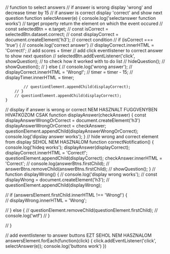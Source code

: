 // function to select answers
    // if answer is wrong display 'wrong' and decrease timer by 15
    // if answer is correct display 'correct' and show next question
    function selectAnswer(e) {
        console.log('selectanswer function works')
        // target property return the element on which the event occured
        // const selectedBtn = e.target;
        // const isCorrect = selectedBtn.dataset.correct;
        // const displayCorrect = document.createElement('h3');
        // correct condition
        // if (isCorrect === 'true') {
            // console.log('correct answer')
            // displayCorrect.innerHTML = 'Correct!';
            // add scores + timer
            // add click eventlistener to correct answer to show next question
            // selectedBtn.addEventListener('click', showQuestion);
            // to check how it worked with to do list
            // hideQuestion();
            // showQuestion();
        // } else {
            // console.log('wrong answer');
            // displayCorrect.innerHTML = 'Wrong!';
            // timer = timer - 15;
            // displayTimer.innerHTML = timer;
    
            // questionElement.appendChild(displayCorrect);
        // }
        // questionElement.appendChild(displayCorrect);
    }

    
// display if answer is wrong or correct NEM HASZNALT FUGGVENYBEN HIVATKOZOM CSAK
function displayAnswer(checkAnswer) {
    const displayAnswerWrongOrCorrect = document.createElement('h3')
    displayAnswerWrongOrCorrect = checkAnswer;
    questionElement.appendChild(displayAnswerWrongOrCorrect);
    console.log('dipslay answer works');
}
// hide wrong and correct element from display SEHOL NEM HASZNALOM
function correctNotification() {
    console.log('hideq works');
    displayAnswer(displayCorrect);
    displayCorrect.innerHTML = 'Correct!';
    questionElement.appendChild(displayCorrect);
    checkAnswer.innerHTML = 'Correct';
    // console.log(answerBtns.firstChild);
    //     answerBtns.removeChild(answerBtns.firstChild);
    // showQuestion();
}
// function displayWrong() {
//     console.log('display wrong works');
//     const displayWrong = document.createElement('h3');
//     questionElement.appendChild(displayWrong);

//     if (answersElement.firstChild.innerHTML !== 'Wrong!') {    
//         displayWrong.innerHTML = 'Wrong';

//     } else {
//         questionElement.removeChild(questionElement.firstChild);
//         console.log('wtf')
//     }  
    
// }

// add eventlistener to answer buttons EZT SEHOL NEM HASZNALOM
answersElement.forEach(function(click) {
    click.addEventListener('click', selectAnswer(e));
    console.log('buttons work')
})
